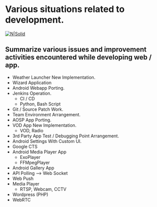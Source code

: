 # Various situations related to development.

[![N|Solid](https://cldup.com/dTxpPi9lDf.thumb.png)](https://github.com/aidenkoog)

## Summarize various issues and improvement activities encountered while developing web / app.

- Weather Launcher New Implementation.
- Wizard Application
- Android Webapp Porting.
- Jenkins Operation.
  - CI / CD
  - Python, Bash Script
- Git / Source Patch Work.
- Team Environment Arrangement.
- AOSP App Porting.
- VOD App New Implementation.
  - VOD, Radio
- 3rd Party App Test / Debugging Point Arrangement.
- Android Settings With Custom UI.
- Google CTS
- Android Media Player App
  - ExoPlayer
  - FFMpegPlayer
- Android Gallery App
- API Polling --> Web Socket
- Web Push
- Media Player
  - RTSP, Webcam, CCTV
- Wordpress (PHP)
- WebRTC
